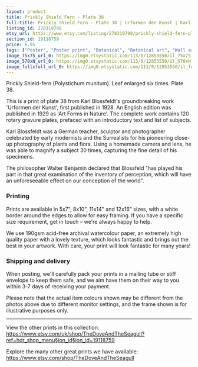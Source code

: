 ```yaml
---
layout: product
title: Prickly Shield Fern - Plate 38 
full-title: Prickly Shield Fern - Plate 38 | Urformen der Kunst | Karl Blossfeldt | Botanical print, wall art, room decor, black & white, sepia, vintage
listing_id: 278319798
etsy_url: https://www.etsy.com/listing/278319798/prickly-shield-fern-plate-38-urformen?utm_source=thedoveandtheseagull&utm_medium=api&utm_campaign=api
section_id: 19118759
price: 6.95
tags: ["Poster", "Poster print", "Botanical", "Botanical art", "Wall art", "Botanical poster", "Photograph", "Vintage", "Black and white", "Sepia", "Minimal", "Fern", "High quality print"]
image_75x75_url_0: https://img0.etsystatic.com/113/0/12853550/il_75x75.1049155064_iyd9.jpg
image_570xN_url_0: https://img0.etsystatic.com/113/0/12853550/il_570xN.1049155064_iyd9.jpg
image_fullxfull_url_0: https://img0.etsystatic.com/113/0/12853550/il_fullxfull.1049155064_iyd9.jpg
---
```

Prickly Shield-fern (Polystichum munitum). Leaf enlarged six times. Plate 38.

This is a print of plate 38 from Karl Blossfeldt&#39;s groundbreaking work &#39;Urformen der Kunst&#39;, first published in 1928. An English edition was published in 1929 as &#39;Art Forms in Nature&#39;. The complete work contains 120 rotary gravure plates, prefaced with an introductory text and list of subjects.

Karl Blossfeldt was a German teacher, sculptor and photographer celebrated by early modernists and the Surrealists for his pioneering close-up photography of plants and flora. Using a homemade camera and lens, he was able to magnify a subject 30 times, capturing the fine detail of his specimens.

The philosopher Walter Benjamin declared that Blossfeld &quot;has played his part in that great examination of the inventory of perception, which will have an unforeseeable effect on our conception of the world&quot;. 

### Printing

Prints are available in 5x7&quot;, 8x10&quot;, 11x14&quot; and 12x16&quot; sizes, with a white border around the edges to allow for easy framing. If you have a specific size requirement, get in touch – we&#39;re always happy to help.

We use 190gsm acid-free archival watercolour paper, an extremely high quality paper with a lovely texture, which looks fantastic and brings out the best in your artwork. With care, your print will look fantastic for many years!

### Shipping and delivery

When posting, we&#39;ll carefully pack your prints in a mailing tube or stiff envelope to keep them safe, and we aim have them on their way to you within 3-7 days of receiving your payment.

Please note that the actual item colours shown may be different from the photos above due to different monitor settings, and the frame shown is for illustrative purposes only.

---

View the other prints in this collection: https://www.etsy.com/uk/shop/TheDoveAndTheSeagull?ref=hdr_shop_menu§ion_id§ion_id=19118759

Explore the many other great prints we have available: https://www.etsy.com/shop/TheDoveAndTheSeagull
